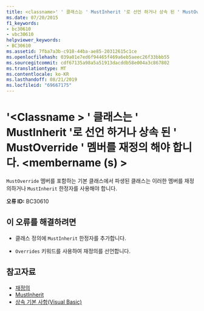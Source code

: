 ```yaml
---
title: <classname>' ' 클래스는 ' MustInherit '로 선언 하거나 상속 된 ' MustOverride ' 멤버를 재정의 해야 합니다. < membername (s) >
ms.date: 07/20/2015
f1_keywords:
- bc30610
- vbc30610
helpviewer_keywords:
- BC30610
ms.assetid: 7fba7a3b-c918-44ba-ae85-20312615c1ce
ms.openlocfilehash: 039a01e7ed6f94465f469a6eb5aeec26f33bbb55
ms.sourcegitcommit: cdf67135a98a5a51913dacddb58e004a3c867802
ms.translationtype: MT
ms.contentlocale: ko-KR
ms.lasthandoff: 08/21/2019
ms.locfileid: "69667175"
---
```

# <a name="class-classname-must-either-be-declared-mustinherit-or-override-the-following-inherited-mustoverride-members-membernames"></a>'\<Classname > ' 클래스는 ' MustInherit '로 선언 하거나 상속 된 ' MustOverride ' 멤버를 재정의 해야 합니다. \<membername (s) >
`MustOverride` 멤버를 포함하는 기본 클래스에서 파생된 클래스는 이러한 멤버를 재정의하거나 `MustInherit` 한정자를 사용해야 합니다.  
  
 **오류 ID:** BC30610  
  
## <a name="to-correct-this-error"></a>이 오류를 해결하려면  
  
- 클래스 정의에 `MustInherit` 한정자를 추가합니다.  
  
- `Overrides` 키워드를 사용하여 재정의를 선언합니다.  
  
## <a name="see-also"></a>참고자료

- [재정의](../../visual-basic/language-reference/modifiers/overrides.md)
- [MustInherit](../../visual-basic/language-reference/modifiers/mustinherit.md)
- [상속 기본 사항(Visual Basic)](../programming-guide/language-features/objects-and-classes/inheritance-basics.md)
